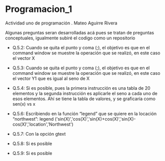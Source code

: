 # Programacion_1
Actividad uno de programación .
Mateo Aguirre Rivera

Algunas preguntas seran desarrolladas acá pues se tratan de preguntas conceptuales, igualmente subiré el codigo como un repositorio

- Q.5.2: Cuando se quita el punto y coma (;), el objetivo es que en el command window se muestre la operación que se realizó, en este caso el vector X

- Q.5.3: Cuando se quita el punto y coma (;), el objetivo es que en el command window se muestre la operación que se realizó, en este caso el vector Y1 que es igual al seno de X

- Q.5.4: Si es posible,  pues la primera instrucción es una tabla de 20 elementos y la segunda instrucción es aplicarle el seno a cada uno de esos elementos. Ahí se tiene la tabla de valores, y se graficaría como sen(x)  vs  x

- Q.5.6: Escribiendo en la función  “legend” que se quiere en la locación “northwest”:
legend ('sin(X)','cos(X)','sin(X)+cos(X)','sin(X)-cos(X)','location','Northwest')

- Q.5.7: Con la opción gtext

- Q.5.8: Si es posible

- Q.5.9: Si es posible 





